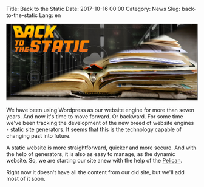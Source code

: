 Title: Back to the Static
Date: 2017-10-16 00:00
Category: News
Slug: back-to-the-static
Lang: en

![Static and dynamic unite](../../images/2017-10-16-back-to-the-static.png)

We have been using Wordpress as our website engine for more than seven years. And now it's time to move forward. Or backward. For some time we've been tracking the development of the new breed of website engines - static site generators. It seems that this is the technology capable of changing past into future.

A static website is more straightforward, quicker and more secure. And with the help of generators, it is also as easy to manage, as the dynamic website. So, we are starting our site anew with the help of the [Pelican](https://blog.getpelican.com/).

Right now it doesn't have all the content from our old site, but we'll add most of it soon.
